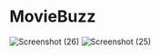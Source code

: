 # MovieBuzz
![Screenshot (26)](https://github.com/rdx-1766/MovieBuzz/assets/79355431/af2be0b9-c582-4500-bb32-9e4559e9d13e)
![Screenshot (25)](https://github.com/rdx-1766/MovieBuzz/assets/79355431/6b1e3a2b-36e6-435f-8cae-39224a309101)
